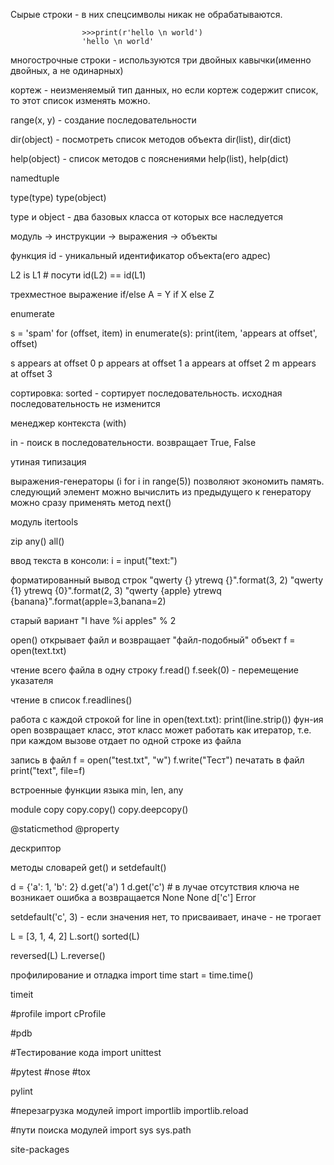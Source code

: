 Сырые строки - в них спецсимволы никак не обрабатываются.

                    >>>print(r'hello \n world')
                    'hello \n world'
многострочные строки - используются три двойных кавычки(именно двойных, а не одинарных)

кортеж - неизменяемый тип данных, но если кортеж содержит список, то этот список изменять можно.

range(x, y) - создание последовательности

dir(object) - посмотреть список методов объекта dir(list), dir(dict)

help(object) - список методов с пояснениями help(list), help(dict)

namedtuple

type(type) type(object)

type и object - два базовых класса от которых все наследуется

модуль -> инструкции -> выражения -> объекты

функция id - уникальный идентификатор объекта(его адрес)

L2 is L1 # посути id(L2) == id(L1)

трехместное выражение if/else A = Y if X else Z

enumerate

s = 'spam' for (offset, item) in enumerate(s): print(item, 'appears at offset', offset)

s appears at offset 0 p appears at offset 1 a appears at offset 2 m appears at offset 3

сортировка: sorted - сортирует последовательность. исходная последовательность не изменится

менеджер контекста (with)

in - поиск в последовательности. возвращает True, False

утиная типизация

выражения-генераторы (i for i in range(5)) позволяют экономить память. следующий элемент можно вычислить из предыдущего к генератору можно сразу применять метод next()

модуль itertools

zip any() all()

ввод текста в консоли: i = input("text:")

форматированный вывод строк "qwerty {} ytrewq {}".format(3, 2) "qwerty {1} ytrewq {0}".format(2, 3) "qwerty {apple} ytrewq {banana}".format(apple=3,banana=2)

старый вариант "I have %i apples" % 2

open() открывает файл и возвращает "файл-подобный" объект f = open(text.txt)

чтение всего файла в одну строку f.read() f.seek(0) - перемещение указателя

чтение в список f.readlines()

работа с каждой строкой for line in open(text.txt): print(line.strip()) фун-ия open возвращает класс, этот класс может работать как итератор, т.е. при каждом вызове отдает по одной строке из файла

запись в файл f = open("test.txt", "w") f.write("Тест") печатать в файл print("text", file=f)

встроенные функции языка min, len, any

module copy copy.copy() copy.deepcopy()

@staticmethod @property

дескриптор

методы словарей get() и setdefault()

d = {'a': 1, 'b': 2} d.get('a') 1 d.get('c') # в лучае отсутствия ключа не возникает ошибка а возвращается None None d['c'] Error

setdefault('c', 3) - если значения нет, то присваивает, иначе - не трогает

L = [3, 1, 4, 2] L.sort() sorted(L)

reversed(L) L.reverse()

профилирование и отладка import time start = time.time()

timeit

#profile import cProfile

#pdb

#Тестирование кода import unittest

#pytest #nose #tox

pylint

#перезагрузка модулей import importlib importlib.reload

#пути поиска модулей import sys sys.path

site-packages